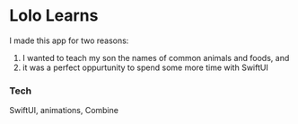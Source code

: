 # Lolo Learns

I made this app for two reasons:
1. I wanted to teach my son the names of common animals and foods, and
2. it was a perfect oppurtunity to spend some more time with SwiftUI

### Tech
SwiftUI, animations, Combine
